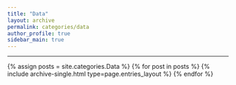 ```yaml
---
title: "Data"
layout: archive
permalink: categories/data
author_profile: true
sidebar_main: true
---
```



***

{% assign posts = site.categories.Data %}
{% for post in posts %} {% include archive-single.html type=page.entries_layout %} {% endfor %}